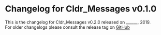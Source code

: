 # Changelog for Cldr_Messages v0.1.0

This is the changelog for Cldr_Messages v0.2.0 released on ______, 2019.  For older changelogs please consult the release tag on [GitHub](https://github.com/elixir-cldr/cldr_messages/tags)
